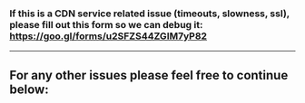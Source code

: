 ### If this is a CDN service related issue (timeouts, slowness, ssl), please fill out this form so we can debug it: https://goo.gl/forms/u2SFZS44ZGIM7yP82
---
## For any other issues please feel free to continue below:
